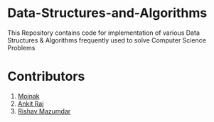 # Data-Structures-and-Algorithms
This Repository contains code for implementation of various Data Structures &amp; Algorithms frequently used to solve Computer Science Problems

# Contributors
1. [Moinak](https://www.github.com/moinak878)
2. [Ankit Raj](https://www.github.com/ankiiitraj)
3. [ Rishav Mazumdar](https://github.com/RMcoder09)
